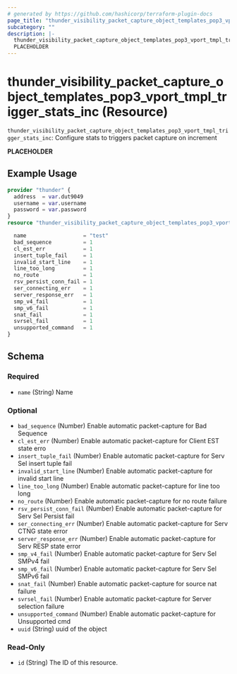 ```yaml
---
# generated by https://github.com/hashicorp/terraform-plugin-docs
page_title: "thunder_visibility_packet_capture_object_templates_pop3_vport_tmpl_trigger_stats_inc Resource - terraform-provider-thunder"
subcategory: ""
description: |-
  thunder_visibility_packet_capture_object_templates_pop3_vport_tmpl_trigger_stats_inc: Configure stats to triggers packet capture on increment
  PLACEHOLDER
---
```


# thunder_visibility_packet_capture_object_templates_pop3_vport_tmpl_trigger_stats_inc (Resource)

`thunder_visibility_packet_capture_object_templates_pop3_vport_tmpl_trigger_stats_inc`: Configure stats to triggers packet capture on increment

__PLACEHOLDER__

## Example Usage

```terraform
provider "thunder" {
  address  = var.dut9049
  username = var.username
  password = var.password
}
resource "thunder_visibility_packet_capture_object_templates_pop3_vport_tmpl_trigger_stats_inc" "thunder_visibility_packet_capture_object_templates_pop3_vport_tmpl_trigger_stats_inc" {

  name                  = "test"
  bad_sequence          = 1
  cl_est_err            = 1
  insert_tuple_fail     = 1
  invalid_start_line    = 1
  line_too_long         = 1
  no_route              = 1
  rsv_persist_conn_fail = 1
  ser_connecting_err    = 1
  server_response_err   = 1
  smp_v4_fail           = 1
  smp_v6_fail           = 1
  snat_fail             = 1
  svrsel_fail           = 1
  unsupported_command   = 1
}
```

<!-- schema generated by tfplugindocs -->
## Schema

### Required

- `name` (String) Name

### Optional

- `bad_sequence` (Number) Enable automatic packet-capture for Bad Sequence
- `cl_est_err` (Number) Enable automatic packet-capture for Client EST state erro
- `insert_tuple_fail` (Number) Enable automatic packet-capture for Serv Sel insert tuple fail
- `invalid_start_line` (Number) Enable automatic packet-capture for invalid start line
- `line_too_long` (Number) Enable automatic packet-capture for line too long
- `no_route` (Number) Enable automatic packet-capture for no route failure
- `rsv_persist_conn_fail` (Number) Enable automatic packet-capture for Serv Sel Persist fail
- `ser_connecting_err` (Number) Enable automatic packet-capture for Serv CTNG state error
- `server_response_err` (Number) Enable automatic packet-capture for Serv RESP state error
- `smp_v4_fail` (Number) Enable automatic packet-capture for Serv Sel SMPv4 fail
- `smp_v6_fail` (Number) Enable automatic packet-capture for Serv Sel SMPv6 fail
- `snat_fail` (Number) Enable automatic packet-capture for source nat failure
- `svrsel_fail` (Number) Enable automatic packet-capture for Server selection failure
- `unsupported_command` (Number) Enable automatic packet-capture for Unsupported cmd
- `uuid` (String) uuid of the object

### Read-Only

- `id` (String) The ID of this resource.


